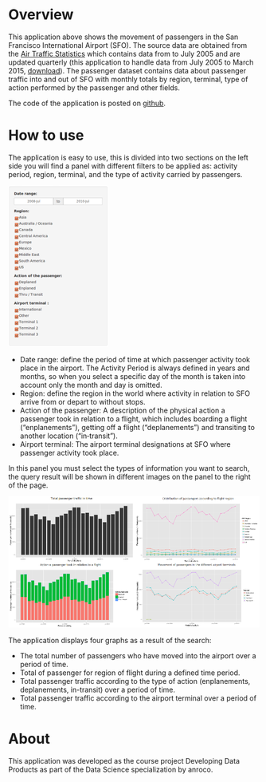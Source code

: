 Overview
==================

This application above shows the movement of passengers in the San Francisco International Airport (SFO). The source data are obtained from the [Air Traffic Statistics](http://www.flysfo.com/media/facts-statistics/air-traffic-statistics) which contains data from to July 2005 and are updated quarterly (this application to handle data from July 2005 to March 2015, [download](https://github.com/anroco/Course_Project_Passenger_Movement_SFO/data/Passenger.zip)). The passenger dataset contains data about passenger traffic into and out of SFO with monthly totals by region, terminal, type of action performed by the passenger and other fields.

The code of the application is posted on [github](https://github.com/anroco/Course_Project_Passenger_Movement_SFO).

How to use
==================

The application is easy to use, this is divided into two sections on the left side you will find a panel with different filters to be applied as: activity period, region, terminal, and the type of activity carried by passengers.

![Filters](images/panel1.png)

* Date range: define the period of time at which passenger activity took place in the airport. The Activity Period is always defined in years and months, so when you select a specific day of the month is taken into account only the month and day is omitted.
* Region: define the region in the world where activity in relation to SFO arrive from or depart to without stops.
* Action of the passenger: A description of the physical action a passenger took in relation to a flight, which includes boarding a flight (“enplanements”), getting off a flight (“deplanements”) and transiting to another location (“in‐transit”).
* Airport terminal: The airport terminal designations at SFO where passenger activity took place.

In this panel you must select the types of information you want to search, the query result will be shown in different images on the panel to the right of the page.

![ImagesResult](images/panel2.png)

The application displays four graphs as a result of the search:

* The total number of passengers who have moved into the airport over a period of time.
* Total of passenger for region of flight during a defined time period.
* Total passenger traffic according to the type of action (enplanements, deplanements, in-transit) over a period of time.
* Total passenger traffic according to the airport terminal over a period of time.

About
==================

This application was developed as the course project Developing Data Products as part of the Data Science specialization by anroco.
